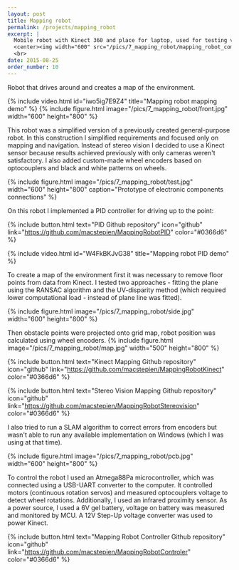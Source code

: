 ```yaml
---
layout: post
title: Mapping robot
permalink: /projects/mapping_robot
excerpt: |
  Mobile robot with Kinect 360 and place for laptop, used for testing various mapping and navigation techniques 
  <center><img width="600" src="/pics/7_mapping_robot/mapping_robot_compressed.jpg"></center>
  <br>
date: 2015-08-25
order_number: 10
---
```


Robot that drives around and creates a map of the environment.

{% include video.html id="iwo5ig7E9Z4" title="Mapping robot mapping demo" %}
{% include figure.html image="/pics/7_mapping_robot/front.jpg" width="600" height="800" %}

This robot was a simplified version of a previously created general-purpose robot. In this construction I simplified requirements and focused only on mapping and navigation. Instead of stereo vision I decided to use a Kinect sensor because results achieved previously with only cameras weren't satisfactory. I also added custom-made wheel encoders based on optocouplers and black and white patterns on wheels.

{% include figure.html image="/pics/7_mapping_robot/test.jpg"  width="600" height="800" caption="Prototype of electronic components connections" %}

On this robot I implemented a PID controller for driving up to the point:

{% include button.html text="PID Github repository" icon="github" link="https://github.com/macstepien/MappingRobotPID" color="#0366d6" %}

{% include video.html id="W4FkBKJvG38" title="Mapping robot PID demo" %}

To create a map of the environment first it was necessary to remove floor points from data from Kinect. I tested two approaches - fitting the plane using the RANSAC algorithm and the UV-disparity method (which required lower computational load - instead of plane line was fitted).

{% include figure.html image="/pics/7_mapping_robot/side.jpg" width="600" height="800" %}

Then obstacle points were projected onto grid map, robot position was calculated using wheel encoders.
{% include figure.html image="/pics/7_mapping_robot/map.jpg" width="500" height="800" %}

{% include button.html text="Kinect Mapping Github repository" icon="github" link="https://github.com/macstepien/MappingRobotKinect" color="#0366d6" %}

{% include button.html text="Stereo Vision Mapping Github repository" icon="github" link="https://github.com/macstepien/MappingRobotStereovision" color="#0366d6" %}

I also tried to run a SLAM algorithm to correct errors from encoders but wasn't able to run any available implementation on Windows (which I was using at that time).

{% include figure.html image="/pics/7_mapping_robot/pcb.jpg" width="600" height="800" %}

To control the robot I used an Atmega88Pa microcontroller, which was connected using a USB-UART converter to the computer. It controlled motors (continuous rotation servos) and measured optocouplers voltage to detect wheel rotations. Additionally, I used an infrared proximity sensor. As a power source, I used a 6V gel battery, voltage on battery was measured and monitored by MCU. A 12V Step-Up voltage converter was used to power Kinect. 

{% include button.html text="Mapping Robot Controller Github repository" icon="github" link="https://github.com/macstepien/MappingRobotControler" color="#0366d6" %}
